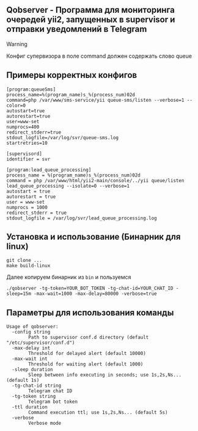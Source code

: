 Qobserver - Программа для мониторинга очередей yii2, запущенных в supervisor и отправки уведомлений в Telegram
---
> [!WARNING]
> Конфиг супервизора в поле command должен содержать слово queue


Примеры корректных конфигов
---
```
[program:queueSms]
process_name=%(program_name)s_%(process_num)02d
command=php /var/www/sms-service/yii queue-sms/listen --verbose=1 --color=0
autostart=true
autorestart=true
user=www-set
numprocs=400
redirect_stderr=true
stdout_logfile=/var/log/svr/queue-sms.log
startretries=10
```
```
[supervisord]
identifier = svr

[program:lead_queue_processing]
process_name = %(program_name)s_%(process_num)02d
command = php /var/www/html/yii2-main/console/../yii queue/listen lead_queue_processing --isolate=0 --verbose=1
autostart = true
autorestart = true
user = www-set
numprocs = 1000
redirect_stderr = true
stdout_logfile = /var/log/svr/lead_queue_processing.log
```

Установка и использование (Бинарник для linux)
---
```shell
git clone ...
make build-linux
```
Далее копируем бинарник из `bin` и пользуемся
```shell
./qobserver -tg-token=YOUR_BOT_TOKEN -tg-chat-id=YOUR_CHAT_ID -sleep=15m -max-wait=1000 -max-delay=80000 -verbose=true
```
Параметры для использования команды
---
```
Usage of qobserver:
  -config string
        Path to supervisor conf.d directory (default "/etc/supervisor/conf.d")
  -max-delay int
        Threshold for delayed alert (default 10000)
  -max-wait int
        Threshold for waiting alert (default 1000)
  -sleep duration
        Sleep between info executing in seconds; use 1s,2s,Ns... (default 1s)
  -tg-chat-id string
        Telegram chat ID
  -tg-token string
        Telegram bot token
  -ttl duration
        Command execution ttl; use 1s,2s,Ns... (default 5s)
  -verbose
        Verbose mode

```